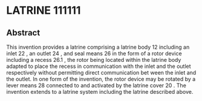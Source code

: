 # LATRINE 111111

## Abstract
This invention provides a latrine comprising a latrine body 12 including an inlet 22 , an outlet 24 , and seal means 26 in the form of a rotor device including a recess 26.1 , the rotor being located within the latrine body adapted to place the recess in communication with the inlet and the outlet respectively without permitting direct communication bet ween the inlet and the outlet. In one form of the invention, the rotor device may be rotated by a lever means 28 connected to and activated by the latrine cover 20 . The invention extends to a latrine system including the latrine described above.